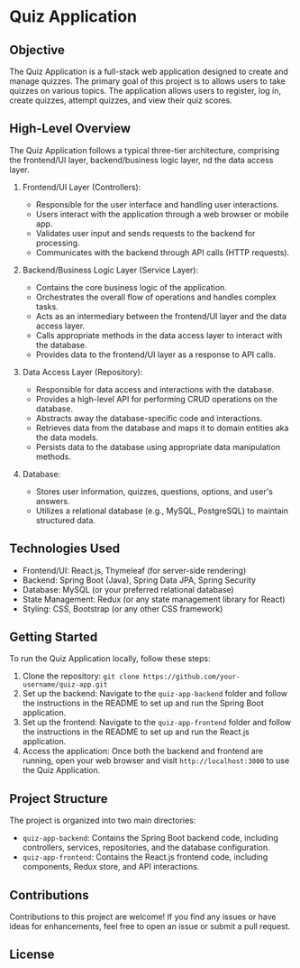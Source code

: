 # Quiz Application

## Objective

The Quiz Application is a full-stack web application designed 
to create and manage quizzes. The primary goal of this project 
is to allows users to take quizzes on various topics. 
The application allows users to register, log in, create quizzes, 
attempt quizzes, and view their quiz scores.

## High-Level Overview

The Quiz Application follows a typical three-tier architecture, 
comprising the frontend/UI layer, backend/business logic layer, 
nd the data access layer.

1. Frontend/UI Layer (Controllers):
   - Responsible for the user interface and handling user interactions.
   - Users interact with the application through a web browser or mobile app.
   - Validates user input and sends requests to the backend for processing.
   - Communicates with the backend through API calls (HTTP requests).

2. Backend/Business Logic Layer (Service Layer):
    - Contains the core business logic of the application.
    - Orchestrates the overall flow of operations and handles complex tasks.
    - Acts as an intermediary between the frontend/UI layer and the data access layer.
    - Calls appropriate methods in the data access layer to interact with the database.
    - Provides data to the frontend/UI layer as a response to API calls.

3. Data Access Layer (Repository):
    - Responsible for data access and interactions with the database.
    - Provides a high-level API for performing CRUD operations on the database.
    - Abstracts away the database-specific code and interactions.
    - Retrieves data from the database and maps it to domain entities aka the data models.
    - Persists data to the database using appropriate data manipulation methods.

4. Database:
    - Stores user information, quizzes, questions, options, and user's answers.
    - Utilizes a relational database (e.g., MySQL, PostgreSQL) to maintain structured data.

## Technologies Used

- Frontend/UI: React.js, Thymeleaf (for server-side rendering)
- Backend: Spring Boot (Java), Spring Data JPA, Spring Security
- Database: MySQL (or your preferred relational database)
- State Management: Redux (or any state management library for React)
- Styling: CSS, Bootstrap (or any other CSS framework)

## Getting Started

To run the Quiz Application locally, follow these steps:

1. Clone the repository: `git clone https://github.com/your-username/quiz-app.git`
2. Set up the backend: Navigate to the `quiz-app-backend` folder and follow the instructions in the README to set up and run the Spring Boot application.
3. Set up the frontend: Navigate to the `quiz-app-frontend` folder and follow the instructions in the README to set up and run the React.js application.
4. Access the application: Once both the backend and frontend are running, open your web browser and visit `http://localhost:3000` to use the Quiz Application.

## Project Structure

The project is organized into two main directories:
- `quiz-app-backend`: Contains the Spring Boot backend code, including controllers, services, repositories, and the database configuration.
- `quiz-app-frontend`: Contains the React.js frontend code, including components, Redux store, and API interactions.

## Contributions

Contributions to this project are welcome! If you find any issues or have ideas for enhancements, feel free to open an issue or submit a pull request.

## License

